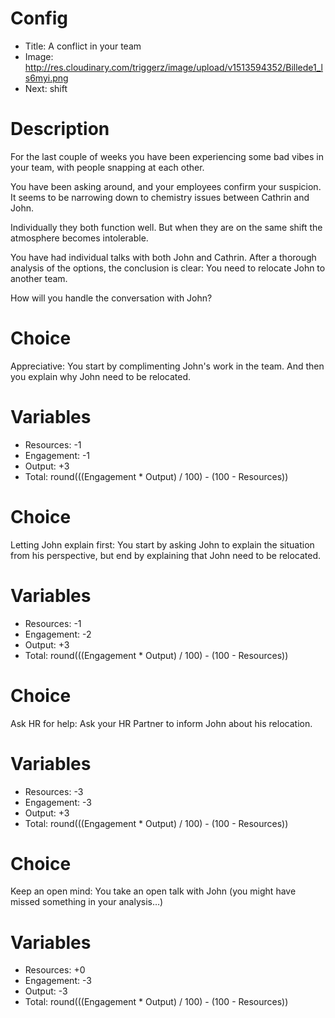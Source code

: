 # Config
 - Title: A conflict in your team
 - Image: http://res.cloudinary.com/triggerz/image/upload/v1513594352/Billede1_ls6myi.png
 - Next: shift

# Description

For the last couple of weeks you have been experiencing some bad vibes in your team, with people snapping at each other.  

You have been asking around, and your employees confirm your suspicion. It seems to be narrowing down to chemistry issues between Cathrin and John. 

Individually they both function well. But when they are on the same shift the atmosphere becomes intolerable. 

You have had individual talks with both John and Cathrin. After a thorough analysis of the options, the conclusion is clear: You need to relocate John to another team.

How will you handle the conversation with John?

# Choice
Appreciative: You start by complimenting John's work in the team. And then you explain why John need to be relocated. 

# Variables
 - Resources: -1
 - Engagement: -1
 - Output: +3
 - Total: round(((Engagement * Output) / 100) - (100 - Resources))

# Choice
Letting John explain first: You start by asking John to explain the situation from his perspective, but end by explaining that John need to be relocated. 

# Variables
 - Resources: -1
 - Engagement: -2
 - Output: +3
 - Total: round(((Engagement * Output) / 100) - (100 - Resources))

# Choice
Ask HR for help: Ask your HR Partner to inform John about his relocation.

# Variables
 - Resources: -3
 - Engagement: -3
 - Output: +3
 - Total: round(((Engagement * Output) / 100) - (100 - Resources))

# Choice
Keep an open mind: You take an open talk with John (you might have missed something in your analysis…) 

# Variables
 - Resources: +0
 - Engagement: -3
 - Output: -3
 - Total: round(((Engagement * Output) / 100) - (100 - Resources))

